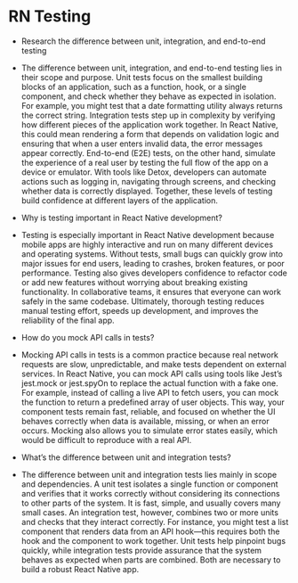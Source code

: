 # RN Testing

- Research the difference between unit, integration, and end-to-end testing

- The difference between unit, integration, and end-to-end testing lies in their
  scope and purpose. Unit tests focus on the smallest building blocks of an
  application, such as a function, hook, or a single component, and check
  whether they behave as expected in isolation. For example, you might test that
  a date formatting utility always returns the correct string. Integration tests
  step up in complexity by verifying how different pieces of the application
  work together. In React Native, this could mean rendering a form that depends
  on validation logic and ensuring that when a user enters invalid data, the
  error messages appear correctly. End-to-end (E2E) tests, on the other hand,
  simulate the experience of a real user by testing the full flow of the app on
  a device or emulator. With tools like Detox, developers can automate actions
  such as logging in, navigating through screens, and checking whether data is
  correctly displayed. Together, these levels of testing build confidence at
  different layers of the application.

- Why is testing important in React Native development?

- Testing is especially important in React Native development because mobile
  apps are highly interactive and run on many different devices and operating
  systems. Without tests, small bugs can quickly grow into major issues for end
  users, leading to crashes, broken features, or poor performance. Testing also
  gives developers confidence to refactor code or add new features without
  worrying about breaking existing functionality. In collaborative teams, it
  ensures that everyone can work safely in the same codebase. Ultimately,
  thorough testing reduces manual testing effort, speeds up development, and
  improves the reliability of the final app.

- How do you mock API calls in tests?

- Mocking API calls in tests is a common practice because real network requests
  are slow, unpredictable, and make tests dependent on external services. In
  React Native, you can mock API calls using tools like Jest’s jest.mock or
  jest.spyOn to replace the actual function with a fake one. For example,
  instead of calling a live API to fetch users, you can mock the function to
  return a predefined array of user objects. This way, your component tests
  remain fast, reliable, and focused on whether the UI behaves correctly when
  data is available, missing, or when an error occurs. Mocking also allows you
  to simulate error states easily, which would be difficult to reproduce with a
  real API.

- What’s the difference between unit and integration tests?

- The difference between unit and integration tests lies mainly in scope and
  dependencies. A unit test isolates a single function or component and verifies
  that it works correctly without considering its connections to other parts of
  the system. It is fast, simple, and usually covers many small cases. An
  integration test, however, combines two or more units and checks that they
  interact correctly. For instance, you might test a list component that renders
  data from an API hook—this requires both the hook and the component to work
  together. Unit tests help pinpoint bugs quickly, while integration tests
  provide assurance that the system behaves as expected when parts are combined.
  Both are necessary to build a robust React Native app.
